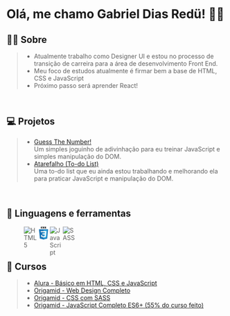 # Olá, me chamo Gabriel Dias Redü!  👨‍💻

## 🙋‍♂️  Sobre
>- Atualmente trabalho como Designer UI e estou no processo de transição de carreira para a área de desenvolvimento Front End.
>- Meu foco de estudos atualmente é firmar bem a base de HTML, CSS e JavaScript
>- Próximo passo será aprender React!

<br>

## 💻  Projetos
>- [Guess The Number!](https://github.com/gabrielredu/guess-the-number-js) <br>
>Um simples joguinho de adivinhação para eu treinar JavaScript e simples manipulação do DOM.
>- [Atarefalho (To-do List)](https://github.com/gabrielredu/atarefalho-to-do-list) <br>
>Uma to-do list que eu ainda estou trabalhando e melhorando ela para praticar JavaScript e manipulação do DOM.

<br>

## 🔧  Linguagens e ferramentas
><img align="left" alt="HTML5" width="30px" src="https://upload.wikimedia.org/wikipedia/commons/thumb/6/61/HTML5_logo_and_wordmark.svg/1200px-HTML5_logo_and_wordmark.svg.png" />
><img align="left" alt="CSS" width="30px" src="https://raw.githubusercontent.com/github/explore/6c6508f34230f0ac0d49e847a326429eefbfc030/topics/css/css.png" />
><img align="left" alt="JavaScript" width="30px" src="https://seeklogo.com/images/J/javascript-js-logo-2949701702-seeklogo.com.png" />
><img align="left" alt="SASS" width="30px" src="https://pressupinc.com/wp-content/uploads/2014/03/sass-logo.png" />

<br><br><br>

## 📖  Cursos
>- [Alura - Básico em HTML, CSS e JavaScript](https://www.alura.com.br/)
>- [Origamid - Web Design Completo](https://www.origamid.com/certificate/17756faa/)
>- [Origamid - CSS com SASS](https://www.origamid.com/certificate/1ac59d57/)
>- [Origamid - JavaScript Completo ES6+ (55% do curso feito)](https://www.origamid.com/curso/javascript-completo-es6/)
